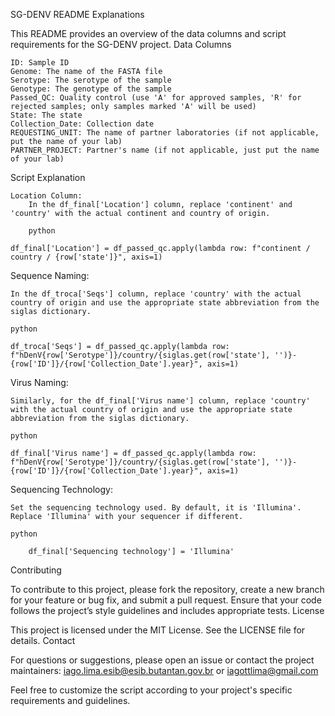 SG-DENV README
Explanations

This README provides an overview of the data columns and script requirements for the SG-DENV project.
Data Columns

    ID: Sample ID
    Genome: The name of the FASTA file
    Serotype: The serotype of the sample
    Genotype: The genotype of the sample
    Passed_QC: Quality control (use 'A' for approved samples, 'R' for rejected samples; only samples marked 'A' will be used)
    State: The state
    Collection_Date: Collection date
    REQUESTING_UNIT: The name of partner laboratories (if not applicable, put the name of your lab)
    PARTNER_PROJECT: Partner's name (if not applicable, just put the name of your lab)

Script Explanation

    Location Column:
        In the df_final['Location'] column, replace 'continent' and 'country' with the actual continent and country of origin.

        python

    df_final['Location'] = df_passed_qc.apply(lambda row: f"continent / country / {row['state']}", axis=1)

Sequence Naming:

    In the df_troca['Seqs'] column, replace 'country' with the actual country of origin and use the appropriate state abbreviation from the siglas dictionary.

    python

    df_troca['Seqs'] = df_passed_qc.apply(lambda row: f"hDenV{row['Serotype']}/country/{siglas.get(row['state'], '')}-{row['ID']}/{row['Collection_Date'].year}", axis=1)

Virus Naming:

    Similarly, for the df_final['Virus name'] column, replace 'country' with the actual country of origin and use the appropriate state abbreviation from the siglas dictionary.

    python

    df_final['Virus name'] = df_passed_qc.apply(lambda row: f"hDenV{row['Serotype']}/country/{siglas.get(row['state'], '')}-{row['ID']}/{row['Collection_Date'].year}", axis=1)

Sequencing Technology:

    Set the sequencing technology used. By default, it is 'Illumina'. Replace 'Illumina' with your sequencer if different.

    python

        df_final['Sequencing technology'] = 'Illumina'

Contributing

To contribute to this project, please fork the repository, create a new branch for your feature or bug fix, and submit a pull request. Ensure that your code follows the project’s style guidelines and includes appropriate tests.
License

This project is licensed under the MIT License. See the LICENSE file for details.
Contact

For questions or suggestions, please open an issue or contact the project maintainers: iago.lima.esib@esib.butantan.gov.br or iagottlima@gmail.com

Feel free to customize the script according to your project's specific requirements and guidelines.
